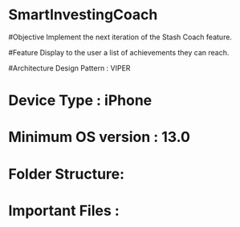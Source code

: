 # SmartInvestingCoach

#Objective 
Implement the next iteration of the Stash Coach feature.  

#Feature
Display to the user a list of achievements they can reach.  

#Architecture Design Pattern : VIPER 

# Device Type : iPhone 

# Minimum OS version : 13.0

# Folder Structure: 

# Important Files : 

